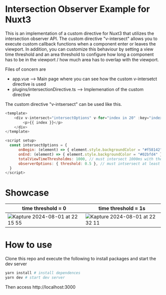 
# Intersection Observer Example for Nuxt3

This is an implementation of a custom directive for Nuxt3 that utilizes the intersection observer API.
The custom directive "v-intersect" allows you to execute custom callback functions when a component enter or leaves the viewport.
In addition, you can customize this behaviour by setting a view time threshold and an area threshold to configure how long a component has to be in the viewport / how much area has to overlap with the viewport.

Files of concern are
- app.vue --> Main page where you can see how the custom v-intersetct directive is used
- plugins/intersectionDirective.ts --> Implemenation of the custom directive

The custom directive "v-intsersect" can be used like this. 
```javascript
<template>
    <div v-intersect="intersectOptions" v-for="index in 20" :key="index" class="panel">
        <p>{{ index }}</p>
    </div>
</template>

<script setup>
  const intersectOptions = {
      onBegin: (element) => { element.style.backgroundColor = "#f58142" }, // callback to execute when view time and area threshold are surpassed
      onEnd: (element) => { element.style.backgroundColor = "#02bfd4" }, // callback to execute when element leaves viewport
      totalViewTimeThresholdms: 1000, // must intersect 1000ms with the viewport 
      observerOptions: { threshold: 0.5 }, // must intsersect at least 50% with the viewport 
  }
</script>
```

# Showcase
|time threshold = 0|time threshold = 1s|
|-|-|
|![Kapture 2024-08-01 at 22 15 55](https://github.com/user-attachments/assets/860064fc-f34c-4e4a-b802-85d910f6a1c0)|![Kapture 2024-08-01 at 22 32 11](https://github.com/user-attachments/assets/fc314a54-d742-42e8-9302-f6cb3bd004cf)|



# How to use
Clone this repo and execute the following to install packages and start the dev server
```bash
yarn install # install dependences
yarn dev # start dev server
```
Then access http://localhost:3000
